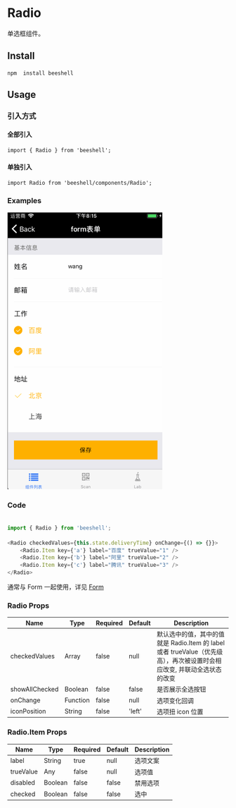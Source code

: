 # Radio
单选框组件。

## Install

```
npm  install beeshell
```

## Usage

### 引入方式
#### 全部引入
```
import { Radio } from 'beeshell';
```

#### 单独引入
```
import Radio from 'beeshell/components/Radio';
```

### Examples
![image](../images/Form/1.gif)


### Code

```js

import { Radio } from 'beeshell';

<Radio checkedValues={this.state.deliveryTime} onChange={() => {}}>
    <Radio.Item key={'a'} label="百度" trueValue="1" />
    <Radio.Item key={'b'} label="阿里" trueValue="2" />
    <Radio.Item key={'c'} label="腾讯" trueValue="3" />
</Radio>
```

通常与 Form 一起使用，详见 [Form](./Form.md)

### Radio Props

| Name | Type | Required | Default | Description |
| ---- | ---- | ---- | ---- | ---- |
| checkedValues | Array | false | null | 默认选中的值，其中的值就是 Radio.Item 的 label 或者 trueValue（优先级高），再次被设置时会相应改变, 并联动全选状态的改变 |
| showAllChecked | Boolean | false | false | 是否展示全选按钮 |
| onChange | Function | false | null | 选项变化回调 |
| iconPosition | String | false | 'left' | 选项扭 icon 位置 |


### Radio.Item Props
| Name | Type | Required | Default | Description |
| ---- | ---- | ---- | ---- | ---- |
| label | String | true | null | 选项文案 |
| trueValue | Any | false | null | 选项值 |
| disabled | Boolean | false | false | 禁用选项 |
| checked | Boolean | false | false | 选中 |
